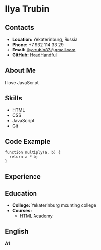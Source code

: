 # __Ilya Trubin__

## __Contacts__
- __Location:__ Yekaterinburg, Russia
- __Phone:__ +7 932 114 33 29
- __Email:__ ilyatrubin87@gmail.com
- __GitHub:__ [HeadHandful](https://github.com/HeadHandful)

## __About Me__
I love JavaScript

## __Skills__
- HTML
- CSS
- JavaScript
- Git

## __Code Example__
```
function multiply(a, b) {
  return a * b;
}
```

## __Experience__

## __Education__ 
- __College:__ Yekaterinburg mounting college
- __Courses:__
  - [HTML Academy](https://www.htmlacademy.ru)

## __English__
__A1__ 
